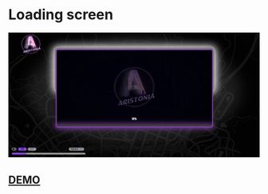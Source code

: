 
# Loading screen 

![alt text](./assets//preview/preview.png "Title")

## [DEMO](https://assadi-dev.github.io/Aristonia-loading-page/)